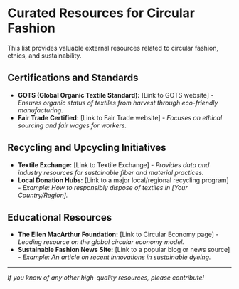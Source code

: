 # Curated Resources for Circular Fashion

This list provides valuable external resources related to circular fashion, ethics, and sustainability.

## Certifications and Standards

* **GOTS (Global Organic Textile Standard):** [Link to GOTS website] - *Ensures organic status of textiles from harvest through eco-friendly manufacturing.*
* **Fair Trade Certified:** [Link to Fair Trade website] - *Focuses on ethical sourcing and fair wages for workers.*

## Recycling and Upcycling Initiatives

* **Textile Exchange:** [Link to Textile Exchange] - *Provides data and industry resources for sustainable fiber and material practices.*
* **Local Donation Hubs:** [Link to a major local/regional recycling program] - *Example: How to responsibly dispose of textiles in [Your Country/Region].*

## Educational Resources

* **The Ellen MacArthur Foundation:** [Link to Circular Economy page] - *Leading resource on the global circular economy model.*
* **Sustainable Fashion News Site:** [Link to a popular blog or news source] - *Example: An article on recent innovations in sustainable dyeing.*

---
*If you know of any other high-quality resources, please contribute!*